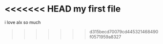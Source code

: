 <<<<<<< HEAD
my first file
=======
i love alx so much
>>>>>>> d315becd70079cd445321468490f0571959a8327
